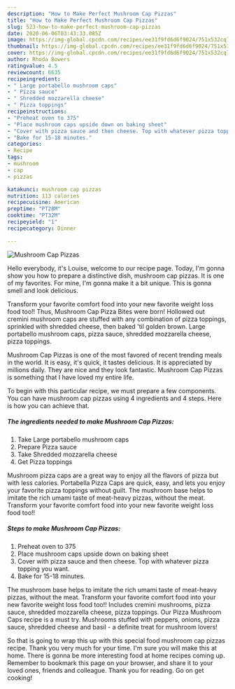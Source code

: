 ```yaml
---
description: "How to Make Perfect Mushroom Cap Pizzas"
title: "How to Make Perfect Mushroom Cap Pizzas"
slug: 523-how-to-make-perfect-mushroom-cap-pizzas
date: 2020-06-06T03:43:33.085Z
image: https://img-global.cpcdn.com/recipes/ee31f9fd6d6f9024/751x532cq70/mushroom-cap-pizzas-recipe-main-photo.jpg
thumbnail: https://img-global.cpcdn.com/recipes/ee31f9fd6d6f9024/751x532cq70/mushroom-cap-pizzas-recipe-main-photo.jpg
cover: https://img-global.cpcdn.com/recipes/ee31f9fd6d6f9024/751x532cq70/mushroom-cap-pizzas-recipe-main-photo.jpg
author: Rhoda Bowers
ratingvalue: 4.5
reviewcount: 6635
recipeingredient:
- " Large portabello mushroom caps"
- " Pizza sauce"
- " Shredded mozzarella cheese"
- " Pizza toppings"
recipeinstructions:
- "Preheat oven to 375"
- "Place mushroom caps upside down on baking sheet"
- "Cover with pizza sauce and then cheese. Top with whatever pizza topping you want."
- "Bake for 15-18 minutes."
categories:
- Recipe
tags:
- mushroom
- cap
- pizzas

katakunci: mushroom cap pizzas 
nutrition: 113 calories
recipecuisine: American
preptime: "PT28M"
cooktime: "PT32M"
recipeyield: "1"
recipecategory: Dinner

---
```



![Mushroom Cap Pizzas](https://img-global.cpcdn.com/recipes/ee31f9fd6d6f9024/751x532cq70/mushroom-cap-pizzas-recipe-main-photo.jpg)

Hello everybody, it's Louise, welcome to our recipe page. Today, I'm gonna show you how to prepare a distinctive dish, mushroom cap pizzas. It is one of my favorites. For mine, I'm gonna make it a bit unique. This is gonna smell and look delicious.

Transform your favorite comfort food into your new favorite weight loss food too!! Thus, Mushroom Cap Pizza Bites were born! Hollowed out cremini mushroom caps are stuffed with any combination of pizza toppings, sprinkled with shredded cheese, then baked &#39;til golden brown. Large portabello mushroom caps, pizza sauce, shredded mozzarella cheese, pizza toppings.

Mushroom Cap Pizzas is one of the most favored of recent trending meals in the world. It is easy, it's quick, it tastes delicious. It is appreciated by millions daily. They are nice and they look fantastic. Mushroom Cap Pizzas is something that I have loved my entire life.


To begin with this particular recipe, we must prepare a few components. You can have mushroom cap pizzas using 4 ingredients and 4 steps. Here is how you can achieve that.

<!--inarticleads1-->

##### The ingredients needed to make Mushroom Cap Pizzas:

1. Take  Large portabello mushroom caps
1. Prepare  Pizza sauce
1. Take  Shredded mozzarella cheese
1. Get  Pizza toppings


Mushroom pizza caps are a great way to enjoy all the flavors of pizza but with less calories. Portabella Pizza Caps are quick, easy, and lets you enjoy your favorite pizza toppings without guilt. The mushroom base helps to imitate the rich umami taste of meat-heavy pizzas, without the meat. Transform your favorite comfort food into your new favorite weight loss food too!! 

<!--inarticleads2-->

##### Steps to make Mushroom Cap Pizzas:

1. Preheat oven to 375
1. Place mushroom caps upside down on baking sheet
1. Cover with pizza sauce and then cheese. Top with whatever pizza topping you want.
1. Bake for 15-18 minutes.


The mushroom base helps to imitate the rich umami taste of meat-heavy pizzas, without the meat. Transform your favorite comfort food into your new favorite weight loss food too!! Includes cremini mushrooms, pizza sauce, shredded mozzarella cheese, pizza toppings. Our Pizza Mushroom Caps recipe is a must try. Mushrooms stuffed with peppers, onions, pizza sauce, shredded cheese and basil - a definite treat for mushroom lovers! 

So that is going to wrap this up with this special food mushroom cap pizzas recipe. Thank you very much for your time. I'm sure you will make this at home. There is gonna be more interesting food at home recipes coming up. Remember to bookmark this page on your browser, and share it to your loved ones, friends and colleague. Thank you for reading. Go on get cooking!
